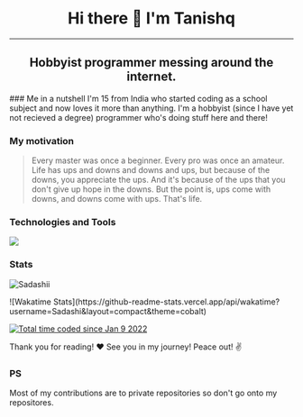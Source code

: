 <h1 align='center'>Hi there 👋 I'm Tanishq</h1>
<hr>
<h2 align='center'>Hobbyist programmer messing around the internet.</h2>
### Me in a nutshell
I'm 15 from India who started coding as a school subject and now loves it more than anything. I'm a hobbyist (since I have yet not recieved a degree) programmer who's doing stuff here and there!

### My motivation
> Every master was once a beginner. Every pro was once an amateur.
> Life has ups and downs and downs and ups, but because of the downs, you appreciate the ups. And it's because of the ups that you don't give up hope in the downs. But the point is, ups come with downs, and downs come with ups. That's life.

### Technologies and Tools
<img src='https://cdn.jsdelivr.net/gh/devicons/devicon/icons/devicon/devicon-original.svg'>

### Stats
<p><img src="https://github-readme-stats.vercel.app/api?username=Sadashii&show_icons=true&locale=en&theme=cobalt&count_private=true&?border_radius=0" alt="Sadashii" /></p>
![Wakatime Stats](https://github-readme-stats.vercel.app/api/wakatime?username=Sadashi&layout=compact&theme=cobalt)



<a href="https://wakatime.com/@ce037dec-f387-42b8-b6e4-f638b1f344a4"><img src="https://wakatime.com/badge/user/ce037dec-f387-42b8-b6e4-f638b1f344a4.svg?style=for-the-badge" alt="Total time coded since Jan 9 2022" /></a>

<p align='left'>Thank you for reading! ❤️ See you in my journey! Peace out! ✌️</p>


### PS
Most of my contributions are to private repositories so don't go onto my repositores.
